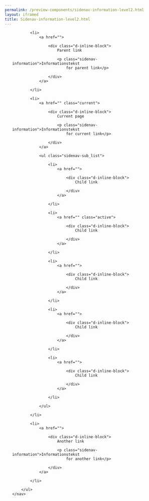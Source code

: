 ```yaml
--- 
permalink: /preview-components/sidenav-information-level2.html
layout: iframed 
title: Sidenav-information-level2.html
---
```

<div class="container mt-6 mb-6">
    <nav>
        <ul class="sidenav-list">

            <li>
                <a href="">

                    <div class="d-inline-block">
                        Parent link

                        <p class="sidenav-information">Informationstekst
                            for parent link</p>

                    </div>
                </a>

            </li>

            <li>
                <a href="" class="current">

                    <div class="d-inline-block">
                        Current page

                        <p class="sidenav-information">Informationstekst
                            for current link</p>

                    </div>
                </a>

                <ul class="sidenav-sub_list">

                    <li>
                        <a href="">

                            <div class="d-inline-block">
                                Child link

                            </div>
                        </a>

                    </li>

                    <li>
                        <a href="" class="active">

                            <div class="d-inline-block">
                                Child link

                            </div>
                        </a>

                    </li>

                    <li>
                        <a href="">

                            <div class="d-inline-block">
                                Child link

                            </div>
                        </a>

                    </li>

                    <li>
                        <a href="">

                            <div class="d-inline-block">
                                Child link

                            </div>
                        </a>

                    </li>

                    <li>
                        <a href="">

                            <div class="d-inline-block">
                                Child link

                            </div>
                        </a>

                    </li>

                </ul>

            </li>

            <li>
                <a href="">

                    <div class="d-inline-block">
                        Another link

                        <p class="sidenav-information">Informationstekst
                            for another link</p>

                    </div>
                </a>

            </li>

        </ul>
    </nav>
</div>